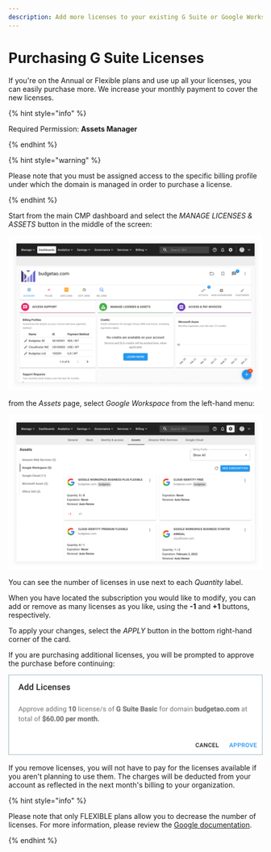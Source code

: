 ```yaml
---
description: Add more licenses to your existing G Suite or Google Workspace subscriptions.
---
```


# Purchasing G Suite Licenses

If you're on the Annual or Flexible plans and use up all your licenses, you can easily purchase more. We increase your monthly payment to cover the new licenses.

{% hint style="info" %}

Required Permission: **Assets Manager**

{% endhint %}

{% hint style="warning" %}

Please note that you must be assigned access to the specific billing profile under which the domain is managed in order to purchase a license.

{% endhint %}

Start from the main CMP dashboard and select the _MANAGE LICENSES & ASSETS_ button in the middle of the screen:

![A screenshot of the CMP dashboard](../.gitbook/assets/dashboard.png)

from the _Assets_ page, select _Google Workspace_ from the left-hand menu:

![A screenshot showing the Google Workspace screen](../.gitbook/assets/google-workspace-screen.png)

You can see the number of licenses in use next to each _Quantity_ label.

When you have located the subscription you would like to modify, you can add or remove as many licenses as you like, using the **-1** and **+1** buttons, respectively.

To apply your changes, select the _APPLY_ button in the bottom right-hand corner of the card.

If you are purchasing additional licenses, you will be prompted to approve the purchase before continuing:

![A screenshot of the Add Licenses modal dialog with an Approve button](../.gitbook/assets/approve.png)

If you remove licenses, you will not have to pay for the licenses available if you aren't planning to use them. The charges will be deducted from your account as reflected in the next month's billing to your organization.

{% hint style="info" %}

Please note that only FLEXIBLE plans allow you to decrease the number of licenses. For more information, please review the [Google documentation](https://support.google.com/a/answer/6154359).

{% endhint %}
